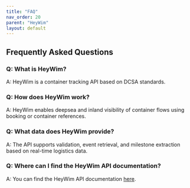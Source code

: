 ```yaml
---
title: "FAQ"
nav_order: 20
parent: "HeyWim"
layout: default
---
```


## Frequently Asked Questions

### Q: What is HeyWim?

A: HeyWim is a container tracking API based on DCSA standards.

### Q: How does HeyWim work?

A: HeyWim enables deepsea and inland visibility of container flows using booking or container references.

### Q: What data does HeyWim provide?

A: The API supports validation, event retrieval, and milestone extraction based on real-time logistics data.

### Q: Where can I find the HeyWim API documentation?

A: You can find the HeyWim API documentation [here](https://poort8.github.io/Poort8.HeyWim.Swagger/).

